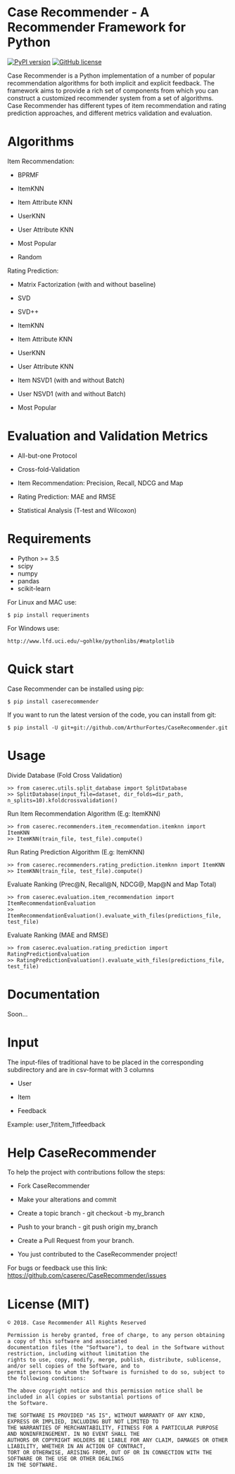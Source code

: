 # Case Recommender - A Recommender Framework for Python

[![PyPI version](https://badge.fury.io/py/CaseRecommender.svg)](https://badge.fury.io/py/CaseRecommender)
[![GitHub license](https://img.shields.io/github/license/caserec/CaseRecommender.svg)](https://github.com/caserec/CaseRecommender/blob/master/COPYING)


Case Recommender is a Python implementation of a number of popular recommendation algorithms for both implicit and explicit feedback.  The framework aims to provide a rich set of components from which you can construct a customized recommender system from a set of algorithms. Case Recommender has different types of item recommendation and rating prediction approaches, and different metrics validation and evaluation.


# Algorithms
Item Recommendation:

- BPRMF

- ItemKNN

- Item Attribute KNN

- UserKNN

- User Attribute KNN

- Most Popular

- Random

Rating Prediction:

- Matrix Factorization (with and without baseline)

- SVD

- SVD++

- ItemKNN

- Item Attribute KNN

- UserKNN

- User Attribute KNN

- Item NSVD1 (with and without Batch)

- User NSVD1 (with and without Batch)

- Most Popular


# Evaluation and Validation Metrics

- All-but-one Protocol

- Cross-fold-Validation

- Item Recommendation: Precision, Recall, NDCG and Map

- Rating Prediction: MAE and RMSE

- Statistical Analysis (T-test and Wilcoxon)

# Requirements 

- Python >= 3.5
- scipy
- numpy 
- pandas
- scikit-learn

For Linux and MAC use:

    $ pip install requeriments

For Windows use:

    http://www.lfd.uci.edu/~gohlke/pythonlibs/#matplotlib
    

# Quick start

Case Recommender can be installed using pip:

    $ pip install caserecommender

If you want to run the latest version of the code, you can install from git:
    
    $ pip install -U git+git://github.com/ArthurFortes/CaseRecommender.git
    
# Usage

Divide Database (Fold Cross Validation)

    >> from caserec.utils.split_database import SplitDatabase
    >> SplitDatabase(input_file=dataset, dir_folds=dir_path, n_splits=10).kfoldcrossvalidation()             
              

Run Item Recommendation Algorithm (E.g: ItemKNN)

    >> from caserec.recommenders.item_recommendation.itemknn import ItemKNN
    >> ItemKNN(train_file, test_file).compute()
    
Run Rating Prediction Algorithm (E.g: ItemKNN)

    >> from caserec.recommenders.rating_prediction.itemknn import ItemKNN
    >> ItemKNN(train_file, test_file).compute()

Evaluate Ranking (Prec@N, Recall@N, NDCG@, Map@N and Map Total)

    >> from caserec.evaluation.item_recommendation import ItemRecommendationEvaluation
    >> ItemRecommendationEvaluation().evaluate_with_files(predictions_file, test_file)
    
Evaluate Ranking (MAE and RMSE)

    >> from caserec.evaluation.rating_prediction import RatingPredictionEvaluation
    >> RatingPredictionEvaluation().evaluate_with_files(predictions_file, test_file)

# Documentation

Soon...

# Input

The input-files of traditional have to be placed in the corresponding subdirectory and are in csv-format with 3 columns 

- User

- Item

- Feedback

Example: user_1\titem_1\tfeedback

# Help CaseRecommender
To help the project with contributions follow the steps:

- Fork CaseRecommender

- Make your alterations and commit

- Create a topic branch - git checkout -b my_branch

- Push to your branch - git push origin my_branch

- Create a Pull Request from your branch.

- You just contributed to the CaseRecommender project!

For bugs or feedback use this link: https://github.com/caserec/CaseRecommender/issues


# License (MIT)

    © 2018. Case Recommender All Rights Reserved

    Permission is hereby granted, free of charge, to any person obtaining a copy of this software and associated 
    documentation files (the "Software"), to deal in the Software without restriction, including without limitation the 
    rights to use, copy, modify, merge, publish, distribute, sublicense, and/or sell copies of the Software, and to 
    permit persons to whom the Software is furnished to do so, subject to the following conditions:
    
    The above copyright notice and this permission notice shall be included in all copies or substantial portions of
    the Software.
    
    THE SOFTWARE IS PROVIDED "AS IS", WITHOUT WARRANTY OF ANY KIND, EXPRESS OR IMPLIED, INCLUDING BUT NOT LIMITED TO
    THE WARRANTIES OF MERCHANTABILITY, FITNESS FOR A PARTICULAR PURPOSE AND NONINFRINGEMENT. IN NO EVENT SHALL THE
    AUTHORS OR COPYRIGHT HOLDERS BE LIABLE FOR ANY CLAIM, DAMAGES OR OTHER LIABILITY, WHETHER IN AN ACTION OF CONTRACT,
    TORT OR OTHERWISE, ARISING FROM, OUT OF OR IN CONNECTION WITH THE SOFTWARE OR THE USE OR OTHER DEALINGS
    IN THE SOFTWARE.

